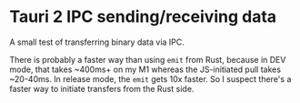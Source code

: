 # Tauri 2 IPC sending/receiving data

A small test of transferring binary data via IPC.

There is probably a faster way than using `emit` from Rust, because in DEV mode, that takes ~400ms+ on my M1 whereas the JS-initiated pull takes ~20-40ms. In release mode, the `emit` gets 10x faster. So I suspect there's a faster way to initiate transfers from the Rust side.
